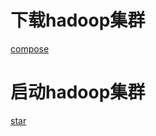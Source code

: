 # 下载hadoop集群
[compose](../public/hadoop-group/docker-compose.yml ':download')
# 启动hadoop集群
[star](../public/hadoop-group/star.sh)